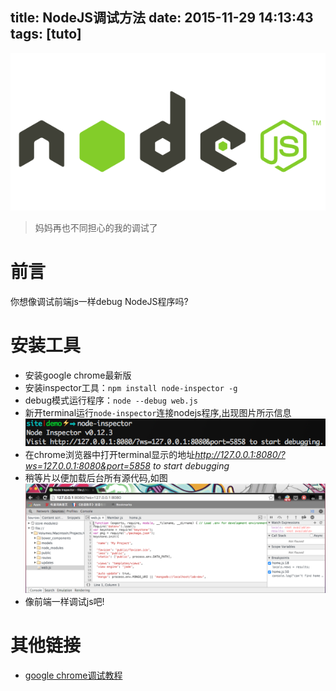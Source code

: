 title: NodeJS调试方法
date: 2015-11-29 14:13:43
tags: [tuto]
---
![NodeJS](/img/20151129_nodejs-logo.png)
>妈妈再也不同担心的我的调试了

# 前言
你想像调试前端js一样debug NodeJS程序吗?
# 安装工具
- 安装google chrome最新版
- 安装inspector工具：`npm install node-inspector -g`
- debug模式运行程序：`node --debug web.js`
- 新开terminal运行`node-inspector`连接nodejs程序,出现图片所示信息![inspector](/img/20151129_inspector.png)
- 在chrome浏览器中打开terminal显示的地址*http://127.0.0.1:8080/?ws=127.0.0.1:8080&port=5858 to start debugging*
- 稍等片以便加载后台所有源代码,如图![debug](/img/20151129_debug.png)
- 像前端一样调试js吧!
 
# 其他链接
- [google chrome调试教程](https://developer.chrome.com/devtools/docs/javascript-debugging)